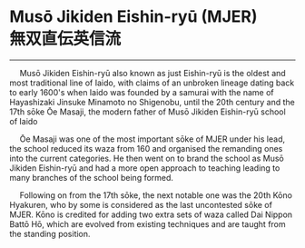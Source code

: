 <h1> Musō Jikiden Eishin-ryū (MJER) <br>
無双直伝英信流 </h1>

---
&emsp; Musō Jikiden Eishin-ryū also known as just Eishin-ryū is the oldest and most traditional line of Iaido, with claims of an unbroken lineage dating back to early 1600's when Iaido was founded by a samurai with the name of Hayashizaki Jinsuke Minamoto no Shigenobu, until the 20th century and the 17th sōke Ōe Masaji, the modern father of Musō Jikiden Eishin-ryū school of Iaido 

&emsp; Ōe Masaji was one of the most important sōke of MJER under his lead, the school reduced its waza from 160 and organised the remanding ones into the current categories. He then went on to brand the school as Musō Jikiden Eishin-ryū and had a more open approach to teaching leading to many branches of the school being formed. 

&emsp; Following on from the 17th sōke, the next notable one was the 20th Kōno Hyakuren, who by some is considered as the last uncontested sōke of MJER. Kōno is credited for adding two extra sets of waza called Dai Nippon Battō Hō, which are evolved from existing techniques and are taught from the standing position. 